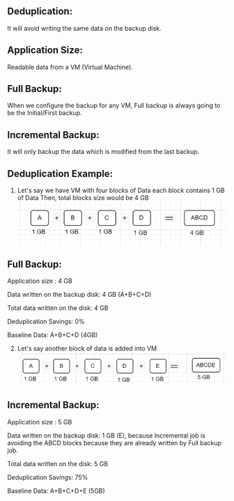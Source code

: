 
Deduplication: 
---------------
It will avoid writing the same data on the backup disk.

Application Size:
------------------
Readable data from a VM (Virtual Machine).

Full Backup:
-------------
When we configure the backup for any VM, Full backup is always going to be the Initial/First backup.

Incremental Backup:
--------------------
It will only backup the data which is modified from the last backup.


Deduplication Example:
---------------
1. Let's say we have VM with four blocks of Data each block contains 1 GB of Data
   Then, total blocks size would be 4 GB
![alt text]({D314FFDD-FB74-4DB4-AE8A-313E7EBBD521}.png)

Full Backup:
----------------
Application size : 4 GB

Data written on the backup disk: 4 GB (A+B+C+D)

Total data written on the disk: 4 GB

Deduplication Savings: 0%

Baseline Data: A+B+C+D (4GB)

2. Let's say another block of data is added into VM
![alt text]({8ABE80A7-21D5-4704-8009-B7B6B54EC5C1}.png)

Incremental Backup:
--------------------
Application size :  5 GB

Data written on the backup disk: 1 GB (E), because Incremental job is avoiding the ABCD blocks because they are already written by Full backup job.

Total data written on the disk: 5 GB

Deduplication Savings: 75%

Baseline Data: A+B+C+D+E (5GB)

